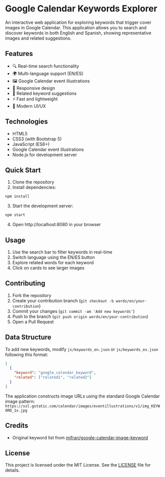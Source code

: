 # Google Calendar Keywords Explorer

An interactive web application for exploring keywords that trigger cover images in Google Calendar. This application allows you to search and discover keywords in both English and Spanish, showing representative images and related suggestions.

## Features

- 🔍 Real-time search functionality
- 🌍 Multi-language support (EN/ES)
- 🖼️ Google Calendar event illustrations
- 📱 Responsive design
- 🔄 Related keyword suggestions
- ⚡ Fast and lightweight
- 🎨 Modern UI/UX

## Technologies

- HTML5
- CSS3 (with Bootstrap 5)
- JavaScript (ES6+)
- Google Calendar event illustrations
- Node.js for development server

## Quick Start

1. Clone the repository
2. Install dependencies:
```bash
npm install
```
3. Start the development server:
```bash
npm start
```
4. Open http://localhost:8080 in your browser

## Usage

1. Use the search bar to filter keywords in real-time
2. Switch language using the EN/ES button
3. Explore related words for each keyword
4. Click on cards to see larger images

## Contributing

1. Fork the repository
2. Create your contribution branch (`git checkout -b words/en/your-contribution`)
3. Commit your changes (`git commit -am 'Add new keywords'`)
4. Push to the branch (`git push origin words/en/your-contribution`)
5. Open a Pull Request


## Data Structure

To add new keywords, modify `js/keywords_en.json` or `js/keywords_es.json` following this format:

```json
[
  {
    "keyword": "google_calendar_keyword",
    "related": ["related1", "related2"]
  }
]
```

The application constructs image URLs using the standard Google Calendar image pattern:
`https://ssl.gstatic.com/calendar/images/eventillustrations/v1/img_KEYWORD_1x.jpg`

## Credits

- Original keyword list from [mifran/google-calendar-image-keyword](https://github.com/mifran/google-calendar-image-keyword)

## License

This project is licensed under the MIT License. See the [LICENSE](./LICENSE) file for details.
